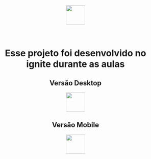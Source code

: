 <div align="center">
  <img height="60" src="https://i.imgur.com/opb9olj.png"  />
</div>

###

<h1 align="center"><br/>Esse projeto foi desenvolvido no ignite durante as aulas<br/></h1>

<h2 align="center">Versão Desktop</h2>

<div align="center">
  <img height="60" src="https://i.imgur.com/opb9olj.png"  />
</div>

####

<h2 align="center">Versão Mobile</h2>

<div align="center">
  <img height="60" src="https://i.imgur.com/opb9olj.png"  />
</div>